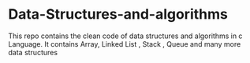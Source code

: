# Data-Structures-and-algorithms
This repo contains the clean code of data structures and algorithms in c Language. It contains Array, Linked List , Stack , Queue and many more data structures
